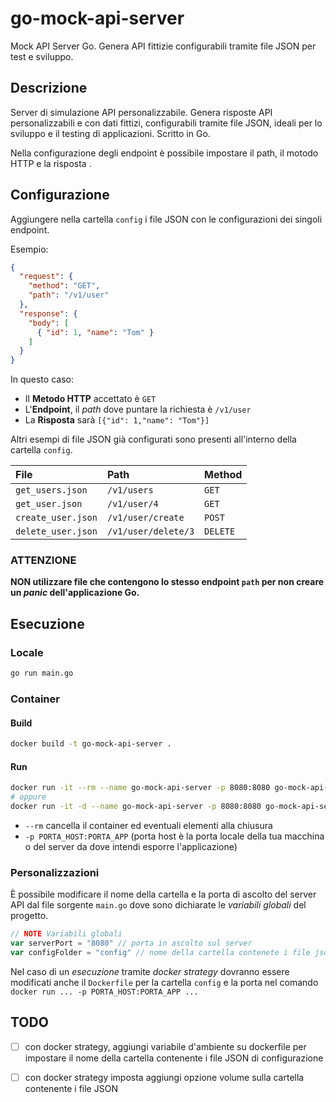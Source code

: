# go-mock-api-server

Mock API Server Go. Genera API fittizie configurabili tramite file JSON per test e sviluppo.


## Descrizione

Server di simulazione API personalizzabile. Genera risposte API personalizzabili e con dati fittizi, configurabili tramite file JSON, ideali per lo sviluppo e il testing di applicazioni. Scritto in Go.

Nella configurazione degli endpoint è possibile impostare il path, il motodo HTTP e la risposta .


## Configurazione

Aggiungere nella cartella `config` i file JSON con le configurazioni dei singoli endpoint.

Esempio:

```json
{
  "request": {
    "method": "GET",
    "path": "/v1/user"
  },
  "response": {
    "body": [
      { "id": 1, "name": "Tom" }
    ]
  }
}
```

In questo caso:

- Il **Metodo HTTP** accettato è `GET`
- L'**Endpoint**, il _path_ dove puntare la richiesta è `/v1/user`
- La **Risposta** sarà `[{"id": 1,"name": "Tom"}]`

Altri esempi di file JSON già configurati sono presenti all'interno della cartella `config`.

| File                  | Path                  | Method    |
|:----------------------|:----------------------|:----------|
| `get_users.json`      | `/v1/users`           | `GET`     |
| `get_user.json`       | `/v1/user/4`          | `GET`     |
| `create_user.json`    | `/v1/user/create`     | `POST`    |
| `delete_user.json`    | `/v1/user/delete/3`   | `DELETE`  |


### ATTENZIONE

**NON utilizzare file che contengono lo stesso endpoint `path` per non creare un _panic_ dell'applicazione Go.**


## Esecuzione

### Locale

```sh
go run main.go
```

### Container

#### Build

```sh
docker build -t go-mock-api-server .
```

#### Run

```sh
docker run -it --rm --name go-mock-api-server -p 8080:8080 go-mock-api-server
# oppure
docker run -it -d --name go-mock-api-server -p 8080:8080 go-mock-api-server
```

- `--rm` cancella il container ed eventuali elementi alla chiusura
- `-p PORTA_HOST:PORTA_APP` (porta host è la porta locale della tua macchina o del server da dove intendi esporre l'applicazione)


### Personalizzazioni

È possibile modificare il nome della cartella e la porta di ascolto del server API dal file sorgente `main.go` dove sono dichiarate le _variabili globali_ del progetto. 

```go
// NOTE Variabili globali
var serverPort = "8080" // porta in ascolto sul server
var configFolder = "config" // nome della cartella contenete i file json con le configurazioni dei singoli endpoint
```

Nel caso di un _esecuzione_ tramite _docker strategy_ dovranno essere modificati anche il `Dockerfile` per la cartella `config` e la porta nel comando `docker run ... -p PORTA_HOST:PORTA_APP ...`


## TODO

- [ ] con docker strategy, aggiungi variabile d'ambiente su dockerfile per impostare il nome della cartella contenente i file JSON di configurazione
- [ ] con docker strategy imposta aggiungi opzione volume sulla cartella contenente i file JSON

